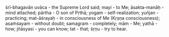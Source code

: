 śrī-bhagavān uvāca - the Supreme Lord said; mayi - to Me; āsakta-manāḥ - mind attached; pārtha - O son of Pṛthā; yogam - self-realization; yuñjan - practicing; mat-āśrayaḥ - in consciousness of Me (Kṛṣṇa consciousness); asaṁśayam - without doubt; samagram - completely; mām - Me; yathā - how; jñāsyasi - you can know; tat - that; śṛṇu - try to hear.